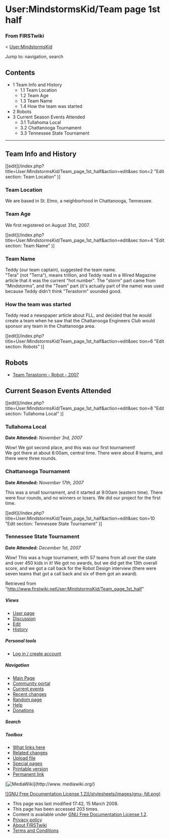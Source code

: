 # User:MindstormsKid/Team page 1st half

### From FIRSTwiki

&lt; [User:MindstormsKid](User:MindstormsKid "User:MindstormsKid" )

Jump to: navigation, search

## Contents

  * 1 Team Info and History
    * 1.1 Team Location
    * 1.2 Team Age
    * 1.3 Team Name
    * 1.4 How the team was started
  * 2 Robots
  * 3 Current Season Events Attended
    * 3.1 Tullahoma Local
    * 3.2 Chattanooga Tournament
    * 3.3 Tennessee State Tournament  
---  
  

## Team Info and History

[[edit](/index.php?title=User:MindstormsKid/Team_page_1st_half&action=edit&sec
tion=2 "Edit section: Team Location" )]

### Team Location

We are based in St. Elmo, a neighborhood in Chattanooga, Tennessee.


### Team Age

We first registered on August 31st, 2007.

[[edit](/index.php?title=User:MindstormsKid/Team_page_1st_half&action=edit&sec
tion=4 "Edit section: Team Name" )]

### Team Name

Teddy (our team captain), suggested the team name.  
"Tera" (not "Terra"), means trillion, and Teddy read in a Wired Magazine
article that it was the current "hot number". The "storm" part came from
"Mindstorms", and the "Team" part (it's actually part of the name) was used
because Teddy didn't think "Terastorm" sounded good.


### How the team was started

Teddy read a newspaper article about FLL, and decided that he would create a
team when he saw that the Chattanooga Engineers Club would sponsor any team in
the Chattanooga area.

[[edit](/index.php?title=User:MindstormsKid/Team_page_1st_half&action=edit&sec
tion=6 "Edit section: Robots" )]

## Robots

  * [Team Terastorm - Robot - 2007](/index.php?title=Team_Terastorm_-_Robot_-_2007&action=edit "Team Terastorm - Robot - 2007" )


## Current Season Events Attended

[[edit](/index.php?title=User:MindstormsKid/Team_page_1st_half&action=edit&sec
tion=8 "Edit section: Tullahoma Local" )]

### Tullahoma Local

**Date Attended:** _November 3rd, 2007_

Wow! We got second place, and this was our first tournament!  
We got there at about 8:00am, central time. There were about 8 teams, and
there were three rounds.


### Chattanooga Tournament

**Date Attended:** _November 17th, 2007_

This was a small tournament, and it started at 9:00am (eastern time). There
were four rounds, and no winners or losers. We did our project for the first
time.

[[edit](/index.php?title=User:MindstormsKid/Team_page_1st_half&action=edit&sec
tion=10 "Edit section: Tennessee State Tournament" )]

### Tennessee State Tournament

**Date Attended:** _December 1st, 2007_

Wow! This was a huge tournament, with 57 teams from all over the state and
over 450 kids in it! We got no awards, but we did get the 13th overall score,
and we got a call back for the Robot Design interview (there were seven teams
that got a call back and six of them got an award).

Retrieved from
"<http://www.firstwiki.netUser:MindstormsKid/Team_page_1st_half>"

##### Views

  * [User page](User:MindstormsKid/Team_page_1st_half)
  * [Discussion](/index.php?title=User_talk:MindstormsKid/Team_page_1st_half&action=edit)
  * [Edit](/index.php?title=User:MindstormsKid/Team_page_1st_half&action=edit)
  * [History](/index.php?title=User:MindstormsKid/Team_page_1st_half&action=history)

##### Personal tools

  * [Log in / create account](/index.php?title=Special:Userlogin&returnto=User:MindstormsKid/Team_page_1st_half)

[](Main_Page "Main Page" )

##### Navigation

  * [Main Page](Main_Page)
  * [Community portal](FIRSTwiki:Community_portal)
  * [Current events](Current_events)
  * [Recent changes](Special:Recentchanges)
  * [Random page](Special:Random)
  * [Help](Help:Contents)
  * [Donations](FIRSTwiki:Site_support)

##### Search



##### Toolbox

  * [What links here](Special:Whatlinkshere/User:MindstormsKid/Team_page_1st_half)
  * [Related changes](Special:Recentchangeslinked/User:MindstormsKid/Team_page_1st_half)
  * [Upload file](Special:Upload)
  * [Special pages](Special:Specialpages)
  * [Printable version](/index.php?title=User:MindstormsKid/Team_page_1st_half&printable=yes)
  * [Permanent link](/index.php?title=User:MindstormsKid/Team_page_1st_half&oldid=66938)

[![MediaWiki](/skins/common/images/poweredby_mediawiki_88x31.png)](http://www.
mediawiki.org/)

[![GNU Free Documentation License 1.2](/stylesheets/images/gnu-
fdl.png)](http://www.gnu.org/copyleft/fdl.html)

  * This page was last modified 17:42, 15 March 2008.
  * This page has been accessed 203 times.
  * Content is available under [GNU Free Documentation License 1.2](http://www.gnu.org/copyleft/fdl.html "http://www.gnu.org/copyleft/fdl.html" ).
  * [Privacy policy](FIRSTwiki:Privacy_policy "FIRSTwiki:Privacy policy" )
  * [About FIRSTwiki](FIRSTwiki:About "FIRSTwiki:About" )
  * [Terms and Conditions](FIRSTwiki:Terms_and_conditions "FIRSTwiki:Terms and conditions" )

